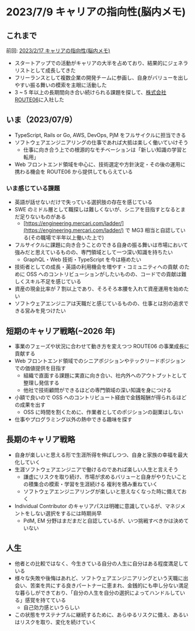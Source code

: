 # 2023/7/9 キャリアの指向性(脳内メモ)

## これまで

前回: [2023/2/17 キャリアの指向性(脳内メモ)](https://mh4gf.dev/articles/2023-2-17-thinking-in-career)

- スタートアップでの活動がキャリアの大半を占めており、結果的にジェネラリストとして成長してきた
- フリーランスとして複数企業の開発チームに参画し、自身がバリューを出しやすい振る舞いの模索を主眼に活動した
- 3 ~ 5 年以上の長期間向き合い続けられる課題を探して、[株式会社 ROUTE06](https://route06.co.jp/)に入社した

## いま（2023/07/9）

- TypeScript, Rails or Go, AWS, DevOps, PjM をフルサイクルに担当できる
- ソフトウェアエンジニアリングの仕事であれば大抵は楽しく働いていけそう
  - 仕事に向き合う上での根源的なモチベーションは「新しい知識の学習と転用」
- Web フロントエンド領域を中心に、技術選定や方針決定・その後の運用に携わる機会を ROUTE06 から提供してもらえている

### いま感じている課題

- 英語が話せないだけで失っている選択肢の存在を感じている
- SWE のミドル層として職探しは難しくないが、シニアを目指すとなるとまだ足りないものがある
  - [https://engineering.mercari.com/ladder/](https://engineering.mercari.com/ladder/) で MG3 相当と自認している(その職場で半年以上働いた上で)
- フルサイクルに課題に向き合うことのできる自身の振る舞いは市場において強みだと思えているものの、専門領域として一つ深い知識を持ちたい
  - GraphQL・Web 技術・TypeScript を今は極めたい
- 技術者としての成長・英語の利用機会を増やす・コミュニティへの貢献 のために OSS へのコントリビューションがしたいものの、コードでの貢献は難しくスキル不足を感じている
- 資産の現金比率が 7 割以上であり、そろそろ本腰を入れて資産運用を始めたい
- ソフトウェアエンジニアは天職だと感じているものの、仕事とは別の追求できる営みを見つけたい

## 短期のキャリア戦略(~2026 年)

- 事業のフェーズや状況に合わせて動き方を変えつつ ROUTE06 の事業成長に貢献する
- Web フロントエンド領域でのシニアポジションやテックリードポジションでの価値提供を目指す
  - 組織で直面する課題に実直に向き合い、社内外へのアウトプットとして整理し発信する
  - 他社で技術顧問ができるほどの専門領域の深い知識を身につける
- 小額で良いので OSS へのコントリビュート経由で金銭報酬が得られるほどの成果を出す
  - OSS に時間を割くために、作業者としてのポジションの副業はしない
- 仕事やプログラミング以外の熱中できる趣味を探す

## 長期のキャリア戦略

- 自身が楽しいと思える形で生涯所得を伸ばしつつ、自身と家族の幸福を最大化していく
- 生涯ソフトウェアエンジニアで働けるのであれば楽しい人生と言えそう
  - 謙虚にリスクを取り続け、市場が求めるバリューと自身がやりたいことの積集合の模索・学習を生涯続ける 複利を積み重ねていく
  - ソフトウェアエンジニアリングが楽しいと思えなくなった時に備えておく
- Individual Contributor のキャリアパスは明確に意識しているが、マネジメントをしない選択をするには時期尚早
  - PdM, EM 分野はまだまだと自認しているが、いつ挑戦すべきかは決めていない

## 人生

- 他者との比較ではなく、今生きている自分の人生に自分はある程度満足している
- 様々な失敗や後悔はあれど、ソフトウェアエンジニアリングという天職に出会い、苦楽を共にする良きパートナーに恵まれ、金銭的にも申し分ない満足な暮らしができており、「自分の人生を自分の選択によってハンドルしている」感覚を持てている
  - 自己効力感というらしい
- この状態をサステナブルに継続するために、あらゆるリスクに備え、あるいはリスクを取り、変化を続けていく
